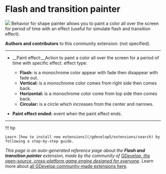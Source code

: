 # Flash and transition painter

<img src="https://resources.gdevelop-app.com/assets/Icons/movie-filter.svg" class="extension-icon"></img>
Behavior for shape painter allows you to paint a color all over the screen for period of time with an effect (useful for simulate flash and transition effect).

**Authors and contributors** to this community extension: (not specified).

---

* __Paint effect:__Action to paint a color all over the screen for a period of time with specific effect.
effect type:
  * __Flash:__ is a monochrome color appear with fade then disappear with fade out.
  * __Vertical:__ is a monochrome color comes from right side then comes back.
  * __Horizontal:__ is a monochrome color come from top side then comes back.
  * __Circular:__ is a circle which increases from the center and narrows.

* __Paint effect ended:__ event when the paint effect ends.

---

!!! tip

    Learn [how to install new extensions](/gdevelop5/extensions/search) by following a step-by-step guide.

*This page is an auto-generated reference page about the **Flash and transition painter** extension, made by the community of [GDevelop, the open-source, cross-platform game engine designed for everyone](https://gdevelop.io/).* Learn more about [all GDevelop community-made extensions here](/gdevelop5/extensions).